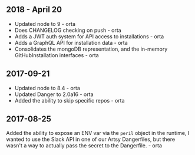 ## 2018 - April 20

* Updated node to 9 - orta
* Does CHANGELOG checking on push - orta
* Adds a JWT auth system for API access to installations - orta
* Adds a GraphQL API for installation data - orta
* Consolidates the mongoDB representation, and the in-memory GitHubInstallation interfaces - orta

## 2017-09-21

* Updated node to 8.4 - orta
* Updated Danger to 2.0a16 - orta
* Added the ability to skip specific repos - orta

## 2017-08-25

Added the ability to expose an ENV var via the `peril` object in the runtime, I wanted to use the Slack API in one of
our Artsy Dangerfiles, but there wasn't a way to actually pass the secret to the Dangerfile. - orta
